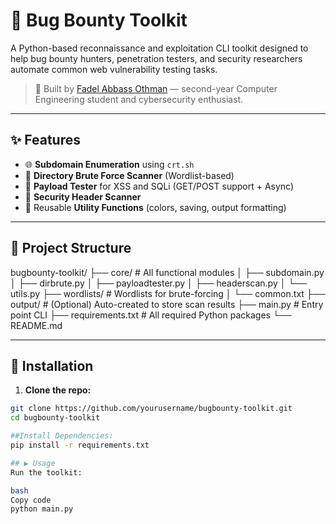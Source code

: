# 🐞 Bug Bounty Toolkit

A Python-based reconnaissance and exploitation CLI toolkit designed to help bug bounty hunters, penetration testers, and security researchers automate common web vulnerability testing tasks.

> 🔐 Built by [Fadel Abbass Othman](https://github.com/yourusername) — second-year Computer Engineering student and cybersecurity enthusiast.

---

## ✨ Features

- 🌐 **Subdomain Enumeration** using `crt.sh`
- 📁 **Directory Brute Force Scanner** (Wordlist-based)
- 🧪 **Payload Tester** for XSS and SQLi (GET/POST support + Async)
- 🔐 **Security Header Scanner**
- 🧰 Reusable **Utility Functions** (colors, saving, output formatting)

---

## 📂 Project Structure
bugbounty-toolkit/
├── core/ # All functional modules
│ ├── subdomain.py
│ ├── dirbrute.py
│ ├── payloadtester.py
│ ├── headerscan.py
│ └── utils.py
├── wordlists/ # Wordlists for brute-forcing
│ └── common.txt
├── output/ # (Optional) Auto-created to store scan results
├── main.py # Entry point CLI
├── requirements.txt # All required Python packages
└── README.md

---

## 🚀 Installation

1. **Clone the repo:**

```bash
git clone https://github.com/yourusername/bugbounty-toolkit.git
cd bugbounty-toolkit

##Install Dependencies:
pip install -r requirements.txt

## ▶️ Usage
Run the toolkit:

bash
Copy code
python main.py